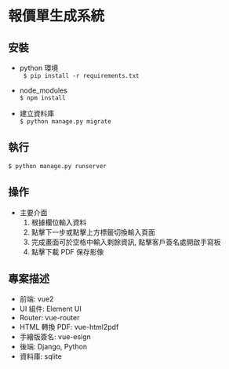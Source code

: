 # 報價單生成系統

## 安裝

- python 環境  
  ` $ pip install -r requirements.txt`

- node_modules  
  `$ npm install `

- 建立資料庫  
  `$ python manage.py migrate`

## 執行

`$ python manage.py runserver`

## 操作

- 主要介面
  1. 根據欄位輸入資料
  1. 點擊下一步或點擊上方標籤切換輸入頁面
  1. 完成畫面可於空格中輸入剩餘資訊, 點擊客戶簽名處開啟手寫板
  1. 點擊下載 PDF 保存影像

## 專案描述

- 前端: vue2
- UI 組件: Element UI
- Router: vue-router
- HTML 轉換 PDF: vue-html2pdf
- 手繪版簽名: vue-esign
- 後端: Django, Python
- 資料庫: sqlite
